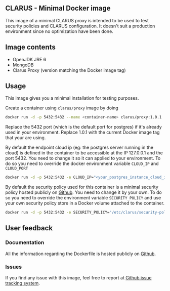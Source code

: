 ## CLARUS - Minimal Docker image

This image of a minimal CLARUS proxy is intended to be used to test security policies and CLARUS configuration. It doesn't suit a production environment since no optimization have been done.

## Image contents

* OpenJDK JRE 6
* MongoDB
* Clarus Proxy (version matching the Docker image tag)

## Usage

This image gives you a minimal installation for testing purposes.

Create a container using `clarus/proxy` image by doing 
```bash
docker run -d -p 5432:5432 --name <container-name> clarus/proxy:1.0.1
````
Replace the 5432 port (which is the default port for postgres) if it's already used in your environment. Replace 1.0.1 with the current Docker image tag that your are using.

By default the endpoint cloud ip (eg: the postgres server running in the cloud) is defined in the container to be accessible at the IP 127.0.0.1 and the port 5432. You need to change it so it can applied to your environment. To do so you need to override the docker environment variable `CLOUD_IP` and `CLOUD_PORT`


```bash
docker run -d -p 5432:5432 -e CLOUD_IP="<your_postgres_instance_cloud_ip_adress>" -e CLOUD_PORT="<your_postgres_instance_cloud_port>" --name <container-name> clarus/proxy:1.0.1
````

By default the security policy used for this container is a minimal security policy hosted publicly on [Github](https://github.com/clarus/proxy/tree/master/docker/configuration/security-policy-sample.xml). You need to change it by your own. To do so you need to override the environment variable `SECURITY_POLICY` and use your own security policy store in a Docker volume attached to the container.

```bash
docker run -d -p 5432:5432 -e SECURITY_POLICY="/etc/clarus/security-policy/<security-policy-file-name>" -v <path-to-your-directory>:/etc/clarus/security-policy/ --name <container-name> clarus/proxy:1.0.1
````

## User feedback

### Documentation

All the information regarding the Dockerfile is hosted publicly on [Github](https://github.com/clarus-proxy/proxy/tree/master/docker).

### Issues

If you find any issue with this image, feel free to report at [Github issue tracking system](https://github.com/clarus-proxy/proxy/issues).
